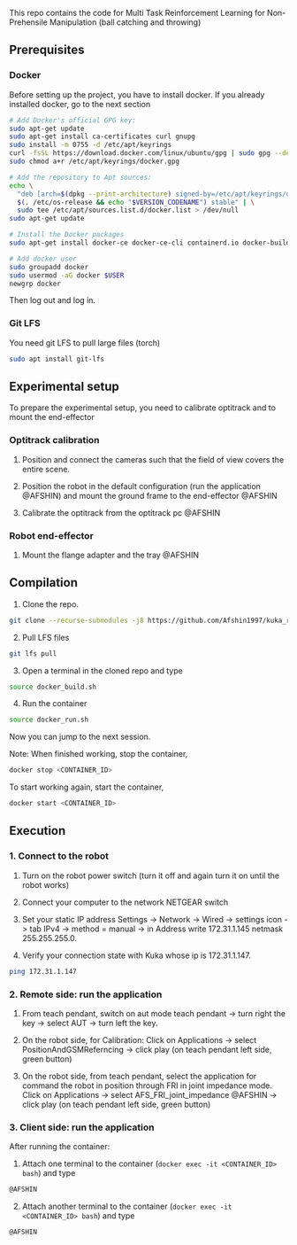 This repo contains the code for Multi Task Reinforcement Learning for Non-Prehensile Manipulation (ball catching and throwing)

## Prerequisites

### Docker
Before setting up the project, you have to install docker. If you already installed docker, go to the next section
```sh
# Add Docker's official GPG key:
sudo apt-get update
sudo apt-get install ca-certificates curl gnupg
sudo install -m 0755 -d /etc/apt/keyrings
curl -fsSL https://download.docker.com/linux/ubuntu/gpg | sudo gpg --dearmor -o /etc/apt/keyrings/docker.gpg
sudo chmod a+r /etc/apt/keyrings/docker.gpg

# Add the repository to Apt sources:
echo \
  "deb [arch=$(dpkg --print-architecture) signed-by=/etc/apt/keyrings/docker.gpg] https://download.docker.com/linux/ubuntu \
  $(. /etc/os-release && echo "$VERSION_CODENAME") stable" | \
  sudo tee /etc/apt/sources.list.d/docker.list > /dev/null
sudo apt-get update

# Install the Docker packages
sudo apt-get install docker-ce docker-ce-cli containerd.io docker-buildx-plugin docker-compose-plugin

# Add docker user
sudo groupadd docker
sudo usermod -aG docker $USER
newgrp docker
```
Then log out and log in.

### Git LFS
You need git LFS to pull large files (torch)
```sh
sudo apt install git-lfs
```
## Experimental setup
To prepare the experimental setup, you need to calibrate optitrack and to mount the end-effector

### Optitrack calibration
1. Position and connect the cameras such that the field of view covers the entire scene.

2. Position the robot in the default configuration (run the application @AFSHIN) and mount the ground frame to the end-effector
@AFSHIN

3. Calibrate the optitrack from the optitrack pc 
@AFSHIN

### Robot end-effector
1. Mount the flange adapter and the tray
@AFSHIN



## Compilation
1. Clone the repo.
```sh
git clone --recurse-submodules -j8 https://github.com/Afshin1997/kuka_rl_ros2.git
```

2. Pull LFS files
```sh
git lfs pull
```

3. Open a terminal in the cloned repo and type 
```sh
source docker_build.sh
```

4. Run the container
```sh
source docker_run.sh
```
Now you can jump to the next session.

Note: When finished working, stop the container,
```sh
docker stop <CONTAINER_ID>
```
To start working again, start the container,
```sh
docker start <CONTAINER_ID>
```

## Execution

### 1. Connect to the robot
1. Turn on the robot power switch (turn it off and again turn it on until the robot works)

2. Connect your computer to the network NETGEAR switch

3. Set your static IP address 
Settings -> Network -> Wired -> settings icon -> tab IPv4 -> method = manual -> in Address write 172.31.1.145 netmask 255.255.255.0.

4. Verify your connection state with Kuka whose ip is 172.31.1.147.
```sh
ping 172.31.1.147
```
### 2. Remote side: run the application

1. From teach pendant, switch on aut mode
teach pendant -> turn right the key -> select AUT -> turn left the key.

2. On the robot side, for Calibration:
Click on Applications -> select PositionAndGSMReferncing -> click play (on teach pendant left side, green button)

3. On the robot side, from teach pendant, select the application for command the robot in position through FRI in joint impedance mode.
Click on Applications -> select AFS_FRI_joint_impedance @AFSHIN -> click play (on teach pendant left side, green button)

### 3. Client side: run the application
After running the container:

1. Attach one terminal to the container (`docker exec -it <CONTAINER_ID> bash`) and type
```sh
@AFSHIN
```
2. Attach another terminal to the container (`docker exec -it <CONTAINER_ID> bash`) and type
```sh
@AFSHIN
```

